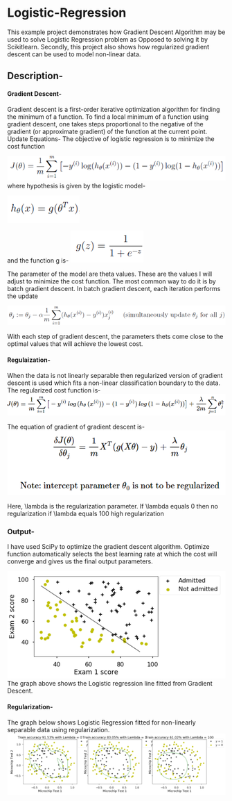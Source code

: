 # Logistic-Regression

This example project demonstrates how Gradient Descent Algorithm may be used to solve Logistic Regression problem as Opposed to solving it by Scikitlearn. Secondly, this project also shows how regularized gradient descent can be used to model non-linear data. 

## Description-

#### Gradient Descent-
Gradient descent is a first-order iterative optimization algorithm for finding the minimum of a function. To find a local minimum of a function using gradient descent, one takes steps proportional to the negative of the gradient (or approximate gradient) of the function at the current point.
Update Equations-
The objective of logistic regression is to minimize the cost function 

![Cost](https://github.com/mustafashabbir10/Logistic-Regression/blob/master/Images/Cost.PNG)
where hypothesis is given by the logistic model-

![Hypothesis](https://github.com/mustafashabbir10/Logistic-Regression/blob/master/Images/hypothesis.PNG)

and the function g is-
![sigmoid](https://github.com/mustafashabbir10/Logistic-Regression/blob/master/Images/sigmoid.PNG)

The parameter of the model are theta values. These are the values I will adjust to minimize the cost function. The most common way to do it is by batch gradient descent. In batch gradient descent, each iteration performs the update

![Iteration](https://github.com/mustafashabbir10/Logistic-Regression/blob/master/Images/Iteration.PNG)

With each step of gradient descent, the parameters thets come close to the optimal values that will achieve the lowest cost.

#### Regulaization-
When the data is not linearly separable then regularized version of gradient descent is used which fits a non-linear classification boundary to the data. The regularized cost function is-
![Regularized_Cost](https://github.com/mustafashabbir10/Logistic-Regression/blob/master/Images/Regularized_cost_func.PNG)

The equation of gradient of gradient descent is-
![Gradient_reg](https://github.com/mustafashabbir10/Logistic-Regression/blob/master/Images/gradient_pd1.PNG)

Here, \lambda is the regularization parameter.
If \lambda equals 0 then no regularization
if \lambda equals 100 high regularization 


### Output-
I have used SciPy to optimize the gradient descent algorithm. Optimize function automatically selects the best learning rate at which the cost will converge and gives us the final output parameters.

![Fit1](https://github.com/mustafashabbir10/Logistic-Regression/blob/master/Images/Logisticfit1.PNG)
The graph above shows the Logistic regression line fitted from Gradient Descent.

#### Regularization-
The graph below shows Logistic Regression fitted for non-linearly separable data using regularization.
![Fit2](https://github.com/mustafashabbir10/Logistic-Regression/blob/master/Images/Logisticfit2.PNG)